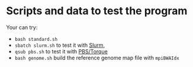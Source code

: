 # Scripts and data to test the program

Your can try:

* `bash standard.sh`
* `sbatch slurm.sh` to test it with [Slurm](https://slurm.schedmd.com/sbatch.html),
* `qsub pbs.sh` to test it with [PBS/Torque](https://support.adaptivecomputing.com/support/documentation-index/torque-resource-manager-documentation/)
* `bash genome.sh` build the reference genome map file with `mpiBWAIdx`
